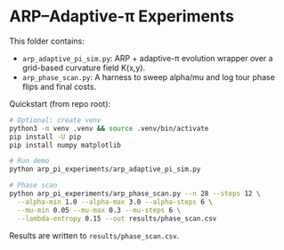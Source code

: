 # ARP–Adaptive-π Experiments

This folder contains:

- `arp_adaptive_pi_sim.py`: ARP + adaptive-π evolution wrapper over a grid-based curvature field K(x,y).
- `arp_phase_scan.py`: A harness to sweep alpha/mu and log tour phase flips and final costs.

Quickstart (from repo root):

```bash
# Optional: create venv
python3 -m venv .venv && source .venv/bin/activate
pip install -U pip
pip install numpy matplotlib

# Run demo
python arp_pi_experiments/arp_adaptive_pi_sim.py

# Phase scan
python arp_pi_experiments/arp_phase_scan.py --n 28 --steps 12 \
  --alpha-min 1.0 --alpha-max 3.0 --alpha-steps 6 \
  --mu-min 0.05 --mu-max 0.3 --mu-steps 6 \
  --lambda-entropy 0.15 --out results/phase_scan.csv
```

Results are written to `results/phase_scan.csv`.
